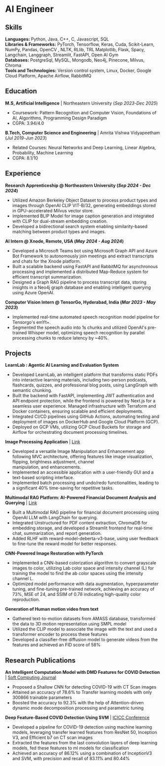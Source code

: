 # AI Engineer

## Skills

**Languages:** Python, Java, C++, C, Javascript, SQL <br>
**Libraries & Frameworks:** PyTorch, Tensorflow, Keras, Cuda, Scikit-Learn, NumPy, Pandas, OpenCV , NLTK, RLlib, TRL 
Matplotlib, Flask, Spacy, Langchain, Langgraph, Streamlit, FastAPI, Open AI Gym <br>
**Databases:** PostgreSql, MySQL, Mongodb, Neo4j, Pinecone, Milvus, Chroma <br>
**Tools and Technologies:** Version control system, Linux, Docker, Google Cloud Platform, Apache Airflow, RabbitMQ

## Education

**M.S, Artificial Intelligence** | Northeastern University (_Sep 2023_-_Dec 2025_)  
- Coursework: Pattern Recognition and Computer Vision, Foundations of AI, Algorithms, Programming Design Paradigm  
- CGPA: 3.94/4.0

**B.Tech, Computer Science and Engineering** | Amrita Vishwa Vidyapeetham (_Jul 2019_-_Jun 2023_)  
- Related Courses: Neural Networks and Deep Learning, Linear Algebra, Probability, Machine Learning  
- CGPA: 8.1/10  

## Experience

**Research Apprenticeship @ Northeastern University (_Sep 2024 - Dec 2024_)**  
- Utilized Amazon Berkeley Object Dataset to process product types and images through OpenAI CLIP VIT-B/32, generating embeddings stored in GPU-accelerated Milvus vector store.  
- Implemented BLIP Model for image caption generation and integrated with CLIP for dual-stream embedding creation.  
- Developed a bidirectional search system enabling similarity-based matching between product types and images.  

**AI Intern @ Xnode, Remote, USA (_May 2024 - Aug 2024_)**  
- Developed a Microsoft Teams bot using Microsoft Graph API and Azure Bot Framework to autonomously join meetings and extract transcripts and chats for the Xnode platform.  
- Built a scalable backend using FastAPI and RabbitMQ for asynchronous processing and implemented a distributed Map-Reduce system for efficient transcript summarization.  
- Designed a Graph RAG pipeline to process transcript data, storing insights in a Neo4j graph database and enabling intelligent querying using Azure OpenAI.  

**Computer Vision Intern @ TensorGo, Hyderabad, India (_Mar 2023 - May 2023_)**  
- Implemented real-time automated speech recognition model pipeline for Tensorgo's emYt+.  
- Segmented the speech audio into 1s chunks and utilized OpenAI's pre-trained Whisper model, optimizing speech recognition by parallel processing chunks to reduce latency by ~40%.  

## Projects

 **LearnLab : Agentic AI Learning and Evaluation System**
- Developed LearnLab, an intelligent platform that transforms static PDFs into interactive learning materials, including two-person podcasts, flashcards, quizzes, and professional blog   posts, using LangGraph with semantic chunking.
- Built the backend with FastAPI, implementing JWT authentication and API endpoint protection, while the frontend is powered by Next.js for a seamless user experience.
  Managed infrastructure with Terraform and Docker containers, ensuring scalable and efficient deployments.
- Integrated CI/CD pipelines using GitHub Actions, automating testing and deployment of images on DockerHub and Google Cloud Platform (GCP).
- Deployed on GCP VMs, utilizing GCP Cloud Buckets for storage and Airflow for orchestrating document processing timelines.

**Image Processing Application** | [Link](https://github.com/LokeshSaipureddi/Image-Processing-Application)
- Developed a versatile Image Manipulation and Enhancement app following MVC architecture, offering features like image visualization, flipping, brightness adjustment, channel       
  manipulation, and enhancements.
- Implemented an accessible application with a user-friendly GUI and a text-based scripting interface.
- Implemented batch processing and undo/redo functionalities, leading to a significant 40% time-saving for repetitive tasks. 

**Multimodal RAG Platform: AI-Powered Financial Document Analysis and Querying** | [Link](https://github.com/LokeshSaipureddi/Multi-Modal-RAG)
- Built a Multimodal RAG pipeline for financial document processing using OpenAI LLM with LangChain for querying.  
- Integrated Unstructured for PDF content extraction, ChromaDB for embedding storage, and developed a Streamlit frontend for real-time chat, summarization, and report generation.  
- Added RLHF with reward-model-deberta-v3-base, using user feedback to fine-tune the reward model for better responses.  

**CNN-Powered Image Restoration with PyTorch**
- Implemented a CNN-based colorization algorithm to convert grayscale images to color, utilizing Lab color space and intensity
  channel (L) for training the model to find the ab color spaces using the intensity channel L.
- Optimized model performance with data augmentation, hyperparameter tuning, and fine-tuning pre-trained network, achieving an
  accuracy of 73%, MSE of 24, and SSIM of 0.78 indicating high-quality color reproduction.

**Generation of Human motion video from text**
- Gathered text-to-motion datasets from AMASS database, transformed the data to 3D motion representation using SMPL model
- Utilized the CLIP model to associate the image with the text and used a transformer encoder to process these features
- Developed a classifier-free diffusion model to generate videos from the features and achieved an FID score of 58%

## Research Publications  

**An Intelligent Computation Model with DMD Features for COVID Detection** | 
[Soft Computing Journal](https://www.researchgate.net/publication/375128815_An_Intelligent_Computational_Model_with_Dynamic_Mode_Decomposition_and_Attention_Features_for_COVID-19_Detection_from_CT_Scan_Images)  
- Proposed a Shallow CNN for detecting COVID-19 with CT Scan images
- Attained an accuracy of 78.6% to Transfer learning models with only 300866 trainable parameters  
- Boosted the accuracy to 92.3% with the help of Attention-driven dynamic mode decomposition processing and parametric tuning 

**Deep Feature-Based COVID Detection Using SVM** | 
[ICICC Conference](https://www.researchgate.net/publication/363883131_Deep_Feature-Based_COVID_Detection_from_CT_Scan_Images_Using_Support_Vector_Machine)
- Developed a pipeline for COVID-19 detection using machine learning models, leveraging transfer learned features from ResNet 50, Inception V3, and Efficient b7 on CT scan images
- Extracted the features from the last convolution layers of deep learning models, fed these features to ml models for classification
- Achieved an accuracy of 86.12% using a combination of InceptionV3 and SVM, with precision and recall of 83.11% and 80.44%

